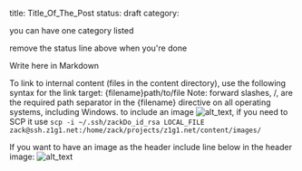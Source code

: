title: Title_Of_The_Post
status: draft
category: 


you can have one category listed 

remove the status line above when you're done 

Write here in Markdown


To link to internal content (files in the content directory), use the following syntax for the link target: {filename}path/to/file Note: forward slashes, /, are the required path separator in the {filename} directive on all operating systems, including Windows.
to include an image ![alt_text]({static}/images/zack-glick.jpg), if you need to SCP it use ```scp -i ~/.ssh/zackDo_id_rsa LOCAL_FILE zack@ssh.z1g1.net:/home/zack/projects/z1g1.net/content/images/```

If you want to have an image as the header include line below in the header
image: ![alt_text]({static}/images/zack-glick.jpg)

